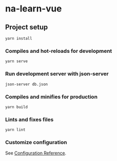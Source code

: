 # na-learn-vue

## Project setup
```
yarn install
```

### Compiles and hot-reloads for development
```
yarn serve
```

### Run development server with json-server
```
json-server db.json
```

### Compiles and minifies for production
```
yarn build
```

### Lints and fixes files
```
yarn lint
```

### Customize configuration
See [Configuration Reference](https://cli.vuejs.org/config/).
